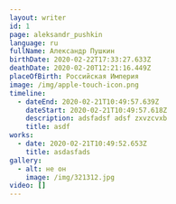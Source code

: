 ```yaml
---
layout: writer
id: 1
page: aleksandr_pushkin
language: ru
fullName: Александр Пушкин
birthDate: 2020-02-22T17:33:27.633Z
deathDate: 2020-02-20T12:21:16.449Z
placeOfBirth: Российская Империя
image: /img/apple-touch-icon.png
timeline:
  - dateEnd: 2020-02-21T10:49:57.639Z
    dateStart: 2020-02-21T10:49:57.618Z
    description: adsfadsf adsf zxvzcvxb
    title: asdf
works:
  - date: 2020-02-21T10:49:52.653Z
    title: asdasfads
gallery:
  - alt: не он
    image: /img/321312.jpg
video: []
---
```


